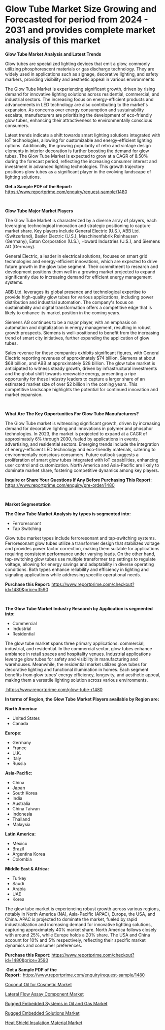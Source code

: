 <p><h1>Glow Tube Market Size Growing and Forecasted for period from 2024 - 2031 and provides complete market analysis of this market</h1></p><p><strong>Glow Tube Market Analysis and Latest Trends</strong></p>
<p><p>Glow tubes are specialized lighting devices that emit a glow, commonly utilizing phosphorescent materials or gas discharge technology. They are widely used in applications such as signage, decorative lighting, and safety markers, providing visibility and aesthetic appeal in various environments. </p><p>The Glow Tube Market is experiencing significant growth, driven by rising demand for innovative lighting solutions across residential, commercial, and industrial sectors. The increasing focus on energy-efficient products and advancements in LED technology are also contributing to the market's expansion. As concerns over energy consumption and sustainability escalate, manufacturers are prioritizing the development of eco-friendly glow tubes, enhancing their attractiveness to environmentally conscious consumers.</p><p>Latest trends indicate a shift towards smart lighting solutions integrated with IoT technologies, allowing for customizable and energy-efficient lighting options. Additionally, the growing popularity of retro and vintage design elements in interior decoration is further boosting the demand for glow tubes. The Glow Tube Market is expected to grow at a CAGR of 8.50% during the forecast period, reflecting the increasing consumer interest and investment in advanced lighting technologies. This growth trajectory positions glow tubes as a significant player in the evolving landscape of lighting solutions.</p></p>
<p><strong>Get a Sample PDF of the Report:&nbsp;</strong> <a href="https://www.reportprime.com/enquiry/request-sample/1480">https://www.reportprime.com/enquiry/request-sample/1480</a></p>
<p>&nbsp;</p>
<p><strong>Glow Tube Major Market Players</strong></p>
<p><p>The Glow Tube Market is characterized by a diverse array of players, each leveraging technological innovation and strategic positioning to capture market share. Key players include General Electric (U.S.), ABB Ltd. (Switzerland), Basler Electric (U.S.), Maschinenfabrik Reinhausen (Germany), Eaton Corporation (U.S.), Howard Industries (U.S.), and Siemens AG (Germany).</p><p>General Electric, a leader in electrical solutions, focuses on smart grid technologies and energy-efficient innovations, which are expected to drive future growth in the glow tube segment. Their commitment to research and development positions them well in a growing market projected to expand significantly due to increasing demand for efficient energy management systems.</p><p>ABB Ltd. leverages its global presence and technological expertise to provide high-quality glow tubes for various applications, including power distribution and industrial automation. The company's focus on sustainability and digital transformation offers a competitive edge that is likely to enhance its market position in the coming years. </p><p>Siemens AG continues to be a major player, with an emphasis on automation and digitalization in energy management, resulting in robust growth prospects. Siemens is well-positioned to benefit from the increasing trend of smart city initiatives, further expanding the application of glow tubes.</p><p>Sales revenue for these companies exhibits significant figures, with General Electric reporting revenues of approximately $74 billion, Siemens at about $68 billion, and ABB at approximately $28 billion. The glow tube market is anticipated to witness steady growth, driven by infrastructural investments and the global shift towards renewable energy, presenting a ripe opportunity for these industry leaders to capture a larger share of an estimated market size of over $2 billion in the coming years. This competitive landscape highlights the potential for continued innovation and market expansion.</p></p>
<p>&nbsp;</p>
<p><strong>What Are The Key Opportunities For Glow Tube Manufacturers?</strong></p>
<p><p>The Glow Tube market is witnessing significant growth, driven by increasing demand for decorative lighting and innovations in polymer and phosphor technologies. In 2023, the market is projected to expand at a CAGR of approximately 6% through 2030, fueled by applications in events, advertising, and residential sectors. Emerging trends include the integration of energy-efficient LED technology and eco-friendly materials, catering to environmentally conscious consumers. Future outlook suggests a proliferation of smart glow tubes integrated with IoT capabilities, enhancing user control and customization. North America and Asia-Pacific are likely to dominate market share, fostering competitive dynamics among key players.</p></p>
<p><strong>Inquire or Share Your Questions If Any Before Purchasing This Report:</strong> <a href="https://www.reportprime.com/enquiry/pre-order/1480">https://www.reportprime.com/enquiry/pre-order/1480</a></p>
<p>&nbsp;</p>
<p><strong>Market Segmentation</strong></p>
<p><strong>The Glow Tube Market Analysis by types is segmented into:</strong></p>
<p><ul><li>Ferroresonant</li><li>Tap Switching</li></ul></p>
<p><p>Glow tube market types include ferroresonant and tap-switching systems. Ferroresonant glow tubes utilize a transformer design that stabilizes voltage and provides power factor correction, making them suitable for applications requiring consistent performance under varying loads. On the other hand, tap-switching glow tubes use multiple transformer tap settings to regulate voltage, allowing for energy savings and adaptability in diverse operating conditions. Both types enhance reliability and efficiency in lighting and signaling applications while addressing specific operational needs.</p></p>
<p><strong>Purchase this Report:&nbsp;</strong><a href="https://www.reportprime.com/checkout?id=1480&price=3590">https://www.reportprime.com/checkout?id=1480&price=3590</a></p>
<p>&nbsp;</p>
<p><strong>The Glow Tube Market Industry Research by Application is segmented into:</strong></p>
<p><ul><li>Commercial</li><li>Industrial</li><li>Residential</li></ul></p>
<p><p>The glow tube market spans three primary applications: commercial, industrial, and residential. In the commercial sector, glow tubes enhance ambiance in retail spaces and hospitality venues. Industrial applications leverage glow tubes for safety and visibility in manufacturing and warehouses. Meanwhile, the residential market utilizes glow tubes for decorative lighting and functional illumination in homes. Each segment benefits from glow tubes’ energy efficiency, longevity, and aesthetic appeal, making them a versatile lighting solution across various environments.</p></p>
<p><a href="https://www.reportprime.com/glow-tube-r1480">&nbsp;https://www.reportprime.com/glow-tube-r1480</a></p>
<p><strong>In terms of Region, the Glow Tube Market Players available by Region are:</strong></p>
<p>
    <p> <strong> North America: </strong>
        <ul>
            <li>United States</li>
            <li>Canada</li>
        </ul>
        </p> 
    <p> <strong> Europe: </strong>
        <ul>
            <li>Germany</li>
            <li>France</li>
            <li>U.K.</li>
            <li>Italy</li>
            <li>Russia</li>
        </ul>
        </p> 
    <p> <strong> Asia-Pacific: </strong>
        <ul>
            <li>China</li>
            <li>Japan</li>
            <li>South Korea</li>
            <li>India</li>
            <li>Australia</li>
            <li>China Taiwan</li>
            <li>Indonesia</li>
            <li>Thailand</li>
            <li>Malaysia</li>
        </ul>
        </p> 
    <p> <strong> Latin America: </strong>
        <ul>
            <li>Mexico</li>
            <li>Brazil</li>
            <li>Argentina Korea</li>
            <li>Colombia</li>
        </ul>
        </p> 
    <p> <strong> Middle East & Africa: </strong>
        <ul>
            <li>Turkey</li>
            <li>Saudi</li>
            <li>Arabia</li>
            <li>UAE</li>
            <li>Korea</li>
        </ul>
    </p>
    </p>
<p><p>The glow tube market is experiencing robust growth across various regions, notably in North America (NA), Asia-Pacific (APAC), Europe, the USA, and China. APAC is projected to dominate the market, fueled by rapid industrialization and increasing demand for innovative lighting solutions, capturing approximately 40% market share. North America follows closely with around 25%, while Europe holds a 20% share. The USA and China account for 10% and 5% respectively, reflecting their specific market dynamics and consumer preferences.</p></p>
<p><strong>Purchase this Report: </strong><a href="https://www.reportprime.com/checkout?id=1480&price=3590">https://www.reportprime.com/checkout?id=1480&price=3590</a></p>
<p>&nbsp;<strong>Get a Sample PDF of the Report:&nbsp;&nbsp;</strong><a href="https://www.reportprime.com/enquiry/request-sample/1480">https://www.reportprime.com/enquiry/request-sample/1480</a></p>
<p><strong></strong></p>
<p><p><a href="https://www.linkedin.com/pulse/coconut-oil-cosmetic-market-forecast-global-trends-analysis-kua3f?trackingId=8%2FXMKxFuSwG0Wry%2FAjHTOA%3D%3D">Coconut Oil for Cosmetic Market</a></p><p><a href="https://issuu.com/reportprime-2/docs/lateral-flow-assay-component-market_8b8e711ecc8c47">Lateral Flow Assay Component Market</a></p><p><a href="https://medium.com/@zoe.lambert5754/global-rugged-embedded-systems-in-oil-and-gas-market-opportunities-and-forecast-for-period-from-9e5e0c9e0577">Rugged Embedded Systems in Oil and Gas Market</a></p><p><a href="https://medium.com/@zoe.lambert5754/strategic-roadmap-to-success-global-rugged-embedded-solutions-market-analysis-2024-2031-90193b2df470?postPublishedType=initial">Rugged Embedded Solutions Market</a></p><p><a href="https://www.linkedin.com/pulse/navigating-global-heat-shield-insulation-material-market-xq7re?trackingId=PxSdmovqT5mY6F4dg2UNaw%3D%3D">Heat Shield Insulation Material Market</a></p></p>
